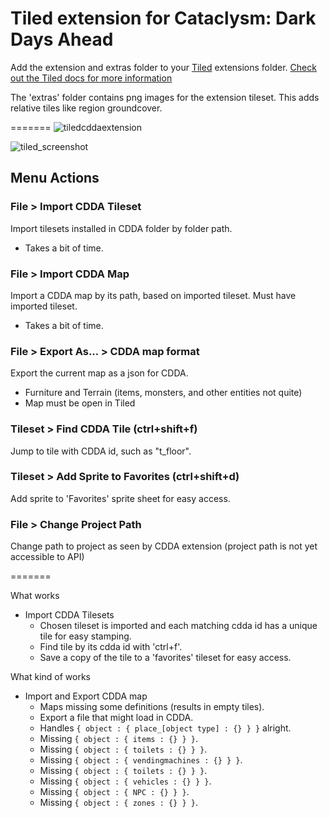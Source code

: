 # Tiled extension for Cataclysm: Dark Days Ahead

Add the extension and extras folder to your [Tiled](https://www.mapeditor.org/) extensions folder.
[Check out the Tiled docs for more information](https://doc.mapeditor.org/en/stable/reference/scripting/#script-extensions)

The 'extras' folder contains png images for the extension tileset. This adds relative tiles like region groundcover.

=======
![tiledcddaextension](https://user-images.githubusercontent.com/30750303/202532520-69f460d4-2f5e-49c0-b3e7-46e10fc9637e.gif)

![tiled_screenshot](https://user-images.githubusercontent.com/30750303/199577624-fcc35ebf-7ec3-4617-9c5e-3c670f156607.png)

## Menu Actions

### File > Import CDDA Tileset

Import tilesets installed in CDDA folder by folder path.

- Takes a bit of time.

### File > Import CDDA Map

Import a CDDA map by its path, based on imported tileset. Must have imported tileset.

- Takes a bit of time.

### File > Export As... > CDDA map format

Export the current map as a json for CDDA.

- Furniture and Terrain (items, monsters, and other entities not quite)
- Map must be open in Tiled

### Tileset > Find CDDA Tile (ctrl+shift+f)

Jump to tile with CDDA id, such as "t_floor".

### Tileset > Add Sprite to Favorites (ctrl+shift+d)

Add sprite to 'Favorites' sprite sheet for easy access.

### File > Change Project Path

Change path to project as seen by CDDA extension (project path is not yet accessible to API)

=======

What works

- Import CDDA Tilesets
  - Chosen tileset is imported and each matching cdda id has a unique tile for easy stamping.
  - Find tile by its cdda id with 'ctrl+f'.
  - Save a copy of the tile to a 'favorites' tileset for easy access.

What kind of works

- Import and Export CDDA map
  - Maps missing some definitions (results in empty tiles).
  - Export a file that might load in CDDA.
  - Handles `{ object : { place_[object type] : {} } }` alright.
  - Missing `{ object : { items : {} } }`.
  - Missing `{ object : { toilets : {} } }`.
  - Missing `{ object : { vendingmachines : {} } }`.
  - Missing `{ object : { toilets : {} } }`.
  - Missing `{ object : { vehicles : {} } }`.
  - Missing `{ object : { NPC : {} } }`.
  - Missing `{ object : { zones : {} } }`.
